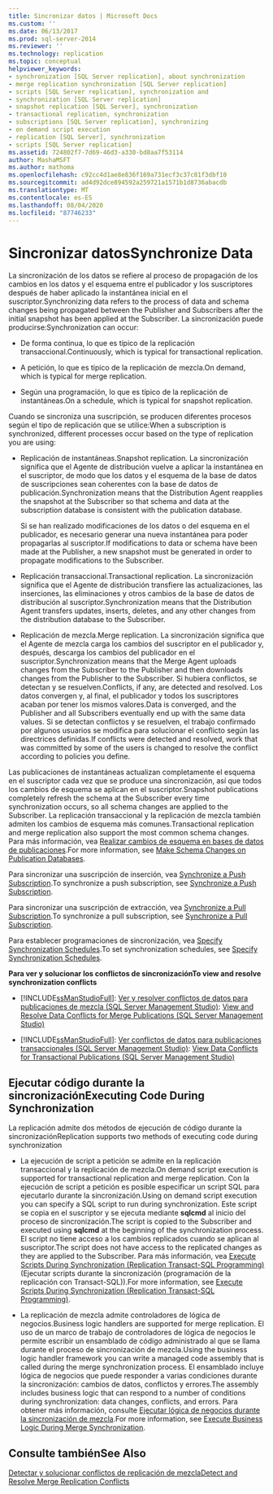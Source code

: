 ```yaml
---
title: Sincronizar datos | Microsoft Docs
ms.custom: ''
ms.date: 06/13/2017
ms.prod: sql-server-2014
ms.reviewer: ''
ms.technology: replication
ms.topic: conceptual
helpviewer_keywords:
- synchronization [SQL Server replication], about synchronization
- merge replication synchronization [SQL Server replication]
- scripts [SQL Server replication], synchronization and
- synchronization [SQL Server replication]
- snapshot replication [SQL Server], synchronization
- transactional replication, synchronization
- subscriptions [SQL Server replication], synchronizing
- on demand script execution
- replication [SQL Server], synchronization
- scripts [SQL Server replication]
ms.assetid: 724802f7-7d69-46d3-a330-bd8aa7f53114
author: MashaMSFT
ms.author: mathoma
ms.openlocfilehash: c92cc4d1ae8e836f169a731ecf3c37c81f3dbf10
ms.sourcegitcommit: ad4d92dce894592a259721a1571b1d8736abacdb
ms.translationtype: MT
ms.contentlocale: es-ES
ms.lasthandoff: 08/04/2020
ms.locfileid: "87746233"
---
```

# <a name="synchronize-data"></a><span data-ttu-id="e06cd-102">Sincronizar datos</span><span class="sxs-lookup"><span data-stu-id="e06cd-102">Synchronize Data</span></span>
  <span data-ttu-id="e06cd-103">La sincronización de los datos se refiere al proceso de propagación de los cambios en los datos y el esquema entre el publicador y los suscriptores después de haber aplicado la instantánea inicial en el suscriptor.</span><span class="sxs-lookup"><span data-stu-id="e06cd-103">Synchronizing data refers to the process of data and schema changes being propagated between the Publisher and Subscribers after the initial snapshot has been applied at the Subscriber.</span></span> <span data-ttu-id="e06cd-104">La sincronización puede producirse:</span><span class="sxs-lookup"><span data-stu-id="e06cd-104">Synchronization can occur:</span></span>  
  
-   <span data-ttu-id="e06cd-105">De forma continua, lo que es típico de la replicación transaccional.</span><span class="sxs-lookup"><span data-stu-id="e06cd-105">Continuously, which is typical for transactional replication.</span></span>  
  
-   <span data-ttu-id="e06cd-106">A petición, lo que es típico de la replicación de mezcla.</span><span class="sxs-lookup"><span data-stu-id="e06cd-106">On demand, which is typical for merge replication.</span></span>  
  
-   <span data-ttu-id="e06cd-107">Según una programación, lo que es típico de la replicación de instantáneas.</span><span class="sxs-lookup"><span data-stu-id="e06cd-107">On a schedule, which is typical for snapshot replication.</span></span>  
  
 <span data-ttu-id="e06cd-108">Cuando se sincroniza una suscripción, se producen diferentes procesos según el tipo de replicación que se utilice:</span><span class="sxs-lookup"><span data-stu-id="e06cd-108">When a subscription is synchronized, different processes occur based on the type of replication you are using:</span></span>  
  
-   <span data-ttu-id="e06cd-109">Replicación de instantáneas.</span><span class="sxs-lookup"><span data-stu-id="e06cd-109">Snapshot replication.</span></span> <span data-ttu-id="e06cd-110">La sincronización significa que el Agente de distribución vuelve a aplicar la instantánea en el suscriptor, de modo que los datos y el esquema de la base de datos de suscripciones sean coherentes con la base de datos de publicación.</span><span class="sxs-lookup"><span data-stu-id="e06cd-110">Synchronization means that the Distribution Agent reapplies the snapshot at the Subscriber so that schema and data at the subscription database is consistent with the publication database.</span></span>  
  
     <span data-ttu-id="e06cd-111">Si se han realizado modificaciones de los datos o del esquema en el publicador, es necesario generar una nueva instantánea para poder propagarlas al suscriptor.</span><span class="sxs-lookup"><span data-stu-id="e06cd-111">If modifications to data or schema have been made at the Publisher, a new snapshot must be generated in order to propagate modifications to the Subscriber.</span></span>  
  
-   <span data-ttu-id="e06cd-112">Replicación transaccional.</span><span class="sxs-lookup"><span data-stu-id="e06cd-112">Transactional replication.</span></span> <span data-ttu-id="e06cd-113">La sincronización significa que el Agente de distribución transfiere las actualizaciones, las inserciones, las eliminaciones y otros cambios de la base de datos de distribución al suscriptor.</span><span class="sxs-lookup"><span data-stu-id="e06cd-113">Synchronization means that the Distribution Agent transfers updates, inserts, deletes, and any other changes from the distribution database to the Subscriber.</span></span>  
  
-   <span data-ttu-id="e06cd-114">Replicación de mezcla.</span><span class="sxs-lookup"><span data-stu-id="e06cd-114">Merge replication.</span></span> <span data-ttu-id="e06cd-115">La sincronización significa que el Agente de mezcla carga los cambios del suscriptor en el publicador y, después, descarga los cambios del publicador en el suscriptor.</span><span class="sxs-lookup"><span data-stu-id="e06cd-115">Synchronization means that the Merge Agent uploads changes from the Subscriber to the Publisher and then downloads changes from the Publisher to the Subscriber.</span></span> <span data-ttu-id="e06cd-116">Si hubiera conflictos, se detectan y se resuelven.</span><span class="sxs-lookup"><span data-stu-id="e06cd-116">Conflicts, if any, are detected and resolved.</span></span> <span data-ttu-id="e06cd-117">Los datos convergen y, al final, el publicador y todos los suscriptores acaban por tener los mismos valores.</span><span class="sxs-lookup"><span data-stu-id="e06cd-117">Data is converged, and the Publisher and all Subscribers eventually end up with the same data values.</span></span> <span data-ttu-id="e06cd-118">Si se detectan conflictos y se resuelven, el trabajo confirmado por algunos usuarios se modifica para solucionar el conflicto según las directrices definidas.</span><span class="sxs-lookup"><span data-stu-id="e06cd-118">If conflicts were detected and resolved, work that was committed by some of the users is changed to resolve the conflict according to policies you define.</span></span>  
  
 <span data-ttu-id="e06cd-119">Las publicaciones de instantáneas actualizan completamente el esquema en el suscriptor cada vez que se produce una sincronización, así que todos los cambios de esquema se aplican en el suscriptor.</span><span class="sxs-lookup"><span data-stu-id="e06cd-119">Snapshot publications completely refresh the schema at the Subscriber every time synchronization occurs, so all schema changes are applied to the Subscriber.</span></span> <span data-ttu-id="e06cd-120">La replicación transaccional y la replicación de mezcla también admiten los cambios de esquema más comunes.</span><span class="sxs-lookup"><span data-stu-id="e06cd-120">Transactional replication and merge replication also support the most common schema changes.</span></span> <span data-ttu-id="e06cd-121">Para más información, vea [Realizar cambios de esquema en bases de datos de publicaciones](publish/make-schema-changes-on-publication-databases.md).</span><span class="sxs-lookup"><span data-stu-id="e06cd-121">For more information, see [Make Schema Changes on Publication Databases](publish/make-schema-changes-on-publication-databases.md).</span></span>  
  
 <span data-ttu-id="e06cd-122">Para sincronizar una suscripción de inserción, vea [Synchronize a Push Subscription](synchronize-a-push-subscription.md).</span><span class="sxs-lookup"><span data-stu-id="e06cd-122">To synchronize a push subscription, see [Synchronize a Push Subscription](synchronize-a-push-subscription.md).</span></span>  
  
 <span data-ttu-id="e06cd-123">Para sincronizar una suscripción de extracción, vea [Synchronize a Pull Subscription](synchronize-a-pull-subscription.md).</span><span class="sxs-lookup"><span data-stu-id="e06cd-123">To synchronize a pull subscription, see [Synchronize a Pull Subscription](synchronize-a-pull-subscription.md).</span></span>  
  
 <span data-ttu-id="e06cd-124">Para establecer programaciones de sincronización, vea [Specify Synchronization Schedules](specify-synchronization-schedules.md).</span><span class="sxs-lookup"><span data-stu-id="e06cd-124">To set synchronization schedules, see [Specify Synchronization Schedules](specify-synchronization-schedules.md).</span></span>  
  
 <span data-ttu-id="e06cd-125">**Para ver y solucionar los conflictos de sincronización**</span><span class="sxs-lookup"><span data-stu-id="e06cd-125">**To view and resolve synchronization conflicts**</span></span>  
  
-   [!INCLUDE[ssManStudioFull](../../includes/ssmanstudiofull-md.md)]<span data-ttu-id="e06cd-126">: [Ver y resolver conflictos de datos para publicaciones de mezcla &#40;SQL Server Management Studio&#41;](view-and-resolve-data-conflicts-for-merge-publications.md)</span><span class="sxs-lookup"><span data-stu-id="e06cd-126">: [View and Resolve Data Conflicts for Merge Publications &#40;SQL Server Management Studio&#41;](view-and-resolve-data-conflicts-for-merge-publications.md)</span></span>  
  
-   [!INCLUDE[ssManStudioFull](../../includes/ssmanstudiofull-md.md)]<span data-ttu-id="e06cd-127">: [Ver conflictos de datos para publicaciones transaccionales &#40;SQL Server Management Studio&#41;](view-data-conflicts-for-transactional-publications-sql-server-management-studio.md)</span><span class="sxs-lookup"><span data-stu-id="e06cd-127">: [View Data Conflicts for Transactional Publications &#40;SQL Server Management Studio&#41;](view-data-conflicts-for-transactional-publications-sql-server-management-studio.md)</span></span>  
  
## <a name="executing-code-during-synchronization"></a><span data-ttu-id="e06cd-128">Ejecutar código durante la sincronización</span><span class="sxs-lookup"><span data-stu-id="e06cd-128">Executing Code During Synchronization</span></span>  
 <span data-ttu-id="e06cd-129">La replicación admite dos métodos de ejecución de código durante la sincronización</span><span class="sxs-lookup"><span data-stu-id="e06cd-129">Replication supports two methods of executing code during synchronization</span></span>  
  
-   <span data-ttu-id="e06cd-130">La ejecución de script a petición se admite en la replicación transaccional y la replicación de mezcla.</span><span class="sxs-lookup"><span data-stu-id="e06cd-130">On demand script execution is supported for transactional replication and merge replication.</span></span> <span data-ttu-id="e06cd-131">Con la ejecución de script a petición es posible especificar un script SQL para ejecutarlo durante la sincronización.</span><span class="sxs-lookup"><span data-stu-id="e06cd-131">Using on demand script execution you can specify a SQL script to run during synchronization.</span></span> <span data-ttu-id="e06cd-132">Este script se copia en el suscriptor y se ejecuta mediante **sqlcmd** al inicio del proceso de sincronización.</span><span class="sxs-lookup"><span data-stu-id="e06cd-132">The script is copied to the Subscriber and executed using **sqlcmd** at the beginning of the synchronization process.</span></span> <span data-ttu-id="e06cd-133">El script no tiene acceso a los cambios replicados cuando se aplican al suscriptor.</span><span class="sxs-lookup"><span data-stu-id="e06cd-133">The script does not have access to the replicated changes as they are applied to the Subscriber.</span></span> <span data-ttu-id="e06cd-134">Para más información, vea [Execute Scripts During Synchronization &#40;Replication Transact-SQL Programming&#41;](execute-scripts-during-synchronization-replication-transact-sql-programming.md) (Ejecutar scripts durante la sincronización (programación de la replicación con Transact-SQL)).</span><span class="sxs-lookup"><span data-stu-id="e06cd-134">For more information, see [Execute Scripts During Synchronization &#40;Replication Transact-SQL Programming&#41;](execute-scripts-during-synchronization-replication-transact-sql-programming.md).</span></span>  
  
-   <span data-ttu-id="e06cd-135">La replicación de mezcla admite controladores de lógica de negocios.</span><span class="sxs-lookup"><span data-stu-id="e06cd-135">Business logic handlers are supported for merge replication.</span></span> <span data-ttu-id="e06cd-136">El uso de un marco de trabajo de controladores de lógica de negocios le permite escribir un ensamblado de código administrado al que se llama durante el proceso de sincronización de mezcla.</span><span class="sxs-lookup"><span data-stu-id="e06cd-136">Using the business logic handler framework you can write a managed code assembly that is called during the merge synchronization process.</span></span> <span data-ttu-id="e06cd-137">El ensamblado incluye lógica de negocios que puede responder a varias condiciones durante la sincronización: cambios de datos, conflictos y errores.</span><span class="sxs-lookup"><span data-stu-id="e06cd-137">The assembly includes business logic that can respond to a number of conditions during synchronization: data changes, conflicts, and errors.</span></span> <span data-ttu-id="e06cd-138">Para obtener más información, consulte [Ejecutar lógica de negocios durante la sincronización de mezcla](merge/execute-business-logic-during-merge-synchronization.md).</span><span class="sxs-lookup"><span data-stu-id="e06cd-138">For more information, see [Execute Business Logic During Merge Synchronization](merge/execute-business-logic-during-merge-synchronization.md).</span></span>  
  
## <a name="see-also"></a><span data-ttu-id="e06cd-139">Consulte también</span><span class="sxs-lookup"><span data-stu-id="e06cd-139">See Also</span></span>  
 [<span data-ttu-id="e06cd-140">Detectar y solucionar conflictos de replicación de mezcla</span><span class="sxs-lookup"><span data-stu-id="e06cd-140">Detect and Resolve Merge Replication Conflicts</span></span>](merge/advanced-merge-replication-conflict-detection-and-resolution.md)  
  
  
